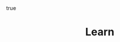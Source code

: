 ---
title: "Learn"
description: "Learning resources for modernizing legacy systems."
subtitle: false
menu:
  main:
    name: Learn
    identifier: learn
    weight: 200
url: /learn
cascade:
  toc: false
math: true
mermaid: true
---